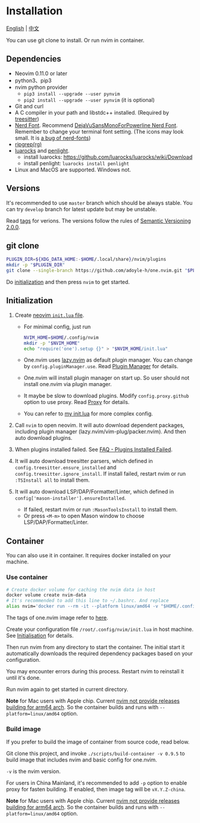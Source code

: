 # Installation

[English](./install-and-init.md) | [中文](./install-and-init.zh.md)

You can use git clone to install. Or run nvim in container.

## Dependencies

- Neovim 0.11.0 or later
- python3、pip3
- nvim python provider
  - `pip3 install --upgrade --user pynvim`
  - `pip2 install --upgrade --user pynvim` (it is optional)
- Git and curl
- A C compiler in your path and libstdc++ installed. (Required by [treesitter](https://github.com/nvim-treesitter/nvim-treesitter#requirements))
- [Nerd Font][]. Recommend [DejaVuSansMonoForPowerline Nerd Font][font]. Remember to change your terminal font setting. (The icons may look small. It is [a bug of nerd-fonts](https://github.com/ryanoasis/nerd-fonts/issues/1061))
- [ripgrep(rg)](https://github.com/BurntSushi/ripgrep)
- [luarocks](https://luarocks.org/) and [penlight](https://github.com/lunarmodules/Penlight).
  - install luarocks: https://github.com/luarocks/luarocks/wiki/Download
  - install penlight: `luarocks install penlight`
- Linux and MacOS are supported. Windows not.

## Versions

It's recommended to use `master` branch which should be always stable.
You can try `develop` branch for latest update but may be unstable.

Read [tags][] for verions.
The versions follow the rules of [Semantic Versioning 2.0.0](http://semver.org/spec/v2.0.0.html).

## git clone

```sh
PLUGIN_DIR=${XDG_DATA_HOME:-$HOME/.local/share}/nvim/plugins
mkdir -p "$PLUGIN_DIR"
git clone --single-branch https://github.com/adoyle-h/one.nvim.git "$PLUGIN_DIR"/one.nvim
```

Do [initialization](#initialization) and then press `nvim` to get started.

## Initialization

1. Create [neovim `init.lua` file](https://neovim.io/doc/user/lua-guide.html#lua-guide-config).

    - For minimal config, just run

      ```sh
      NVIM_HOME=$HOME/.config/nvim
      mkdir -p "$NVIM_HOME"
      echo "require('one').setup {}" > "$NVIM_HOME/init.lua"
      ```

    - One.nvim uses [lazy.nvim][] as default plugin manager. You can change by `config.pluginManager.use`. Read [Plugin Manager](../README.md#plugin-manager) for details.
    - One.nvim will install plugin manager on start up. So user should not install one.nvim via plugin manager.
    - It maybe be slow to download plugins. Modify `config.proxy.github` option to use proxy. Read [Proxy](./usage/proxy.md) for details.
    - You can refer to [my init.lua][init.lua] for more complex config.

2. Call `nvim` to open neovim. It will auto download dependent packages, including plugin manager (lazy.nvim/vim-plug/packer.nvim). And then auto download plugins.

3. When plugins installed failed. See [FAQ - Plugins Installed Failed](./faq/install-failed.md#plugins-installed-failed).

4. It will auto download treesitter parsers, which defined in `config.treesitter.ensure_installed` and `config.treesitter.ignore_install`. If install failed, restart nvim or run `:TSInstall all` to install them.

5. It will auto download LSP/DAP/Formatter/Linter, which defined in `config['mason-installer'].ensureInstalled`.

    - If failed, restart nvim or run `:MasonToolsInstall` to install them.
    - Or press `<M-m>` to open Mason window to choose LSP/DAP/Formatter/Linter.


## Container

You can also use it in container. It requires docker installed on your machine.

### Use container

```sh
# Create docker volume for caching the nvim data in host
docker volume create nvim-data
# It's recommended to add this line to ~/.bashrc. And replace
alias nvim='docker run --rm -it --platform linux/amd64 -v "$HOME/.config/nvim:/root/.config/nvim" -v "nvim-data:/root/.local/share/nvim" -v "$PWD:/app" adoyle/one.nvim:vX.Y.Z'
```

The tags of one.nvim image refer to [here](https://hub.docker.com/repository/docker/adoyle/one.nvim/general).

Create your configuration file `/root/.config/nvim/init.lua` in host machine. See [Initialisation](#initialization) for details.

Then run nvim from any directory to start the container. The initial start it automatically downloads the required dependency packages based on your configuration.

You may encounter errors during this process. Restart nvim to reinstall it until it's done.

Run nvim again to get started in current directory.

**Note** for Mac users with Apple chip. Current [nvim not provide releases building for arm64 arch][nvim-arm64-issue]. So the container builds and runs with `--platform=linux/amd64` option.

### Build image

If you prefer to build the image of container from source code, read below.

Git clone this project, and invoke `./scripts/build-container -v 0.9.5` to build image that includes nvim and basic config for one.nvim.

`-v` is the nvim version.

For users in China Mainland, it's recommended to add `-p` option to enable proxy for fasten building. If enabled, then image tag will be `vX.Y.Z-china`.

**Note** for Mac users with Apple chip. Current [nvim not provide releases building for arm64 arch][nvim-arm64-issue]. So the container builds and runs with `--platform=linux/amd64` option.


<!-- links -->

[tags]: https://github.com/adoyle-h/one.nvim/tags
[font]: https://github.com/ryanoasis/nerd-fonts/tree/master/patched-fonts/DejaVuSansMono
[Nerd Font]: https://github.com/ryanoasis/nerd-fonts
[mason.nvim]: https://github.com/williamboman/mason.nvim
[null-ls]: https://github.com/jose-elias-alvarez/null-ls.nvim
[nvim-lspconfig]: https://github.com/neovim/nvim-lspconfig
[init.lua]: https://github.com/adoyle-h/neovim-config/blob/master/init.lua
[packer.nvim]: https://github.com/wbthomason/packer.nvim
[treesitter]: https://github.com/nvim-treesitter/nvim-treesitter
[lazy.nvim]: https://github.com/folke/lazy.nvim
[nvim-arm64-issue]: https://github.com/neovim/neovim/issues/15143
